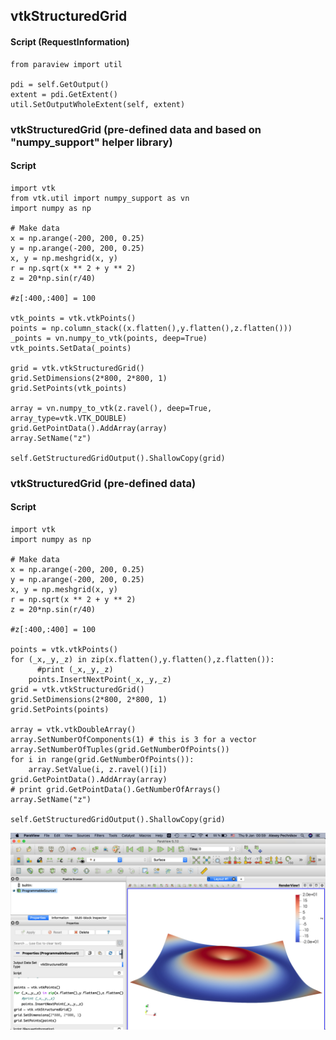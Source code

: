 ## vtkStructuredGrid

#### Script (RequestInformation)
```
from paraview import util

pdi = self.GetOutput()
extent = pdi.GetExtent()
util.SetOutputWholeExtent(self, extent)
```

### vtkStructuredGrid (pre-defined data and based on "numpy_support" helper library)

#### Script
```
import vtk
from vtk.util import numpy_support as vn 
import numpy as np

# Make data
x = np.arange(-200, 200, 0.25)
y = np.arange(-200, 200, 0.25)
x, y = np.meshgrid(x, y)
r = np.sqrt(x ** 2 + y ** 2)
z = 20*np.sin(r/40)

#z[:400,:400] = 100

vtk_points = vtk.vtkPoints()
points = np.column_stack((x.flatten(),y.flatten(),z.flatten()))
_points = vn.numpy_to_vtk(points, deep=True)
vtk_points.SetData(_points)

grid = vtk.vtkStructuredGrid()
grid.SetDimensions(2*800, 2*800, 1)
grid.SetPoints(vtk_points)

array = vn.numpy_to_vtk(z.ravel(), deep=True, array_type=vtk.VTK_DOUBLE)
grid.GetPointData().AddArray(array)
array.SetName("z")

self.GetStructuredGridOutput().ShallowCopy(grid)
```

### vtkStructuredGrid (pre-defined data)

#### Script
```
import vtk
import numpy as np

# Make data
x = np.arange(-200, 200, 0.25)
y = np.arange(-200, 200, 0.25)
x, y = np.meshgrid(x, y)
r = np.sqrt(x ** 2 + y ** 2)
z = 20*np.sin(r/40)

#z[:400,:400] = 100

points = vtk.vtkPoints()
for (_x,_y,_z) in zip(x.flatten(),y.flatten(),z.flatten()):
	  #print (_x,_y,_z)
    points.InsertNextPoint(_x,_y,_z)
grid = vtk.vtkStructuredGrid()
grid.SetDimensions(2*800, 2*800, 1)
grid.SetPoints(points)

array = vtk.vtkDoubleArray()
array.SetNumberOfComponents(1) # this is 3 for a vector
array.SetNumberOfTuples(grid.GetNumberOfPoints())
for i in range(grid.GetNumberOfPoints()):
    array.SetValue(i, z.ravel()[i])
grid.GetPointData().AddArray(array)
# print grid.GetPointData().GetNumberOfArrays()
array.SetName("z")

self.GetStructuredGridOutput().ShallowCopy(grid)
```

![ParaView ProgrammableSource StructuredGrid](ParaView_ProgrammableSource_StructuredGrid.jpg)
